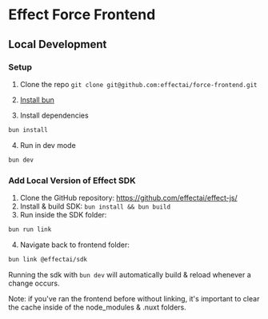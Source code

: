 # Effect Force Frontend

## Local Development

### Setup

1. Clone the repo
`git clone git@github.com:effectai/force-frontend.git`

2. [Install bun](https://bun.sh/docs/installation)

3. Install dependencies
```bash
bun install
```
4. Run in dev mode
```bash
bun dev
```

### Add Local Version of Effect SDK

1. Clone the GitHub repository: https://github.com/effectai/effect-js/
2. Install & build SDK: ```bun install && bun build```
3. Run inside the SDK folder:

```bash 
bun run link
```

4. Navigate back to frontend folder:

```bash 
bun link @effectai/sdk
```

Running the sdk with `bun dev` will automatically build & reload whenever a change occurs. 

Note: if you've ran the frontend before without linking, it's important to clear the cache inside of the node_modules & .nuxt folders.